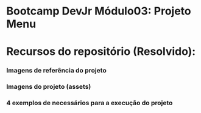 # Bootcamp DevJr Módulo03: Projeto Menu

# Recursos do repositório (Resolvido):

### Imagens de referência do projeto
### Imagens do projeto (assets)
### 4 exemplos de necessários para a execução do projeto

